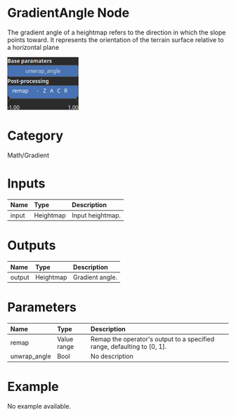 
GradientAngle Node
==================


The gradient angle of a heightmap refers to the direction in which the slope points toward. It represents the orientation of the terrain surface relative to a horizontal plane



![img](../../images/nodes/GradientAngle_settings.png)


# Category


Math/Gradient
# Inputs

|Name|Type|Description|
| :--- | :--- | :--- |
|input|Heightmap|Input heightmap.|

# Outputs

|Name|Type|Description|
| :--- | :--- | :--- |
|output|Heightmap|Gradient angle.|

# Parameters

|Name|Type|Description|
| :--- | :--- | :--- |
|remap|Value range|Remap the operator's output to a specified range, defaulting to [0, 1].|
|unwrap_angle|Bool|No description|

# Example


No example available.